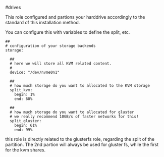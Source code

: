 #drives

This role configured and partions your harddrive accordingly to the standard of this installation method.

You can configure this with variables to define the split, etc.


```.env
##
# configuration of your storage backends
storage:

  ##
  # here we will store all KVM related content.
  #
  device: "/dev/nvme0n1"

  ##
  # how much storage do you want to allocated to the KVM storage
  split_kvm:
    begin: 1%
    end: 60%

  ##
  # how much storage do you want to allocated for gluster
  # we really recommend 10GB/s of faster networks for this!
  split_gluster:
    begin: 61%
    end: 99%
```

this role is directly related to the glusterfs role, regarding the split of the partition. The 2nd partion will always be
used
for gluster fs, while the first for the kvm shares.